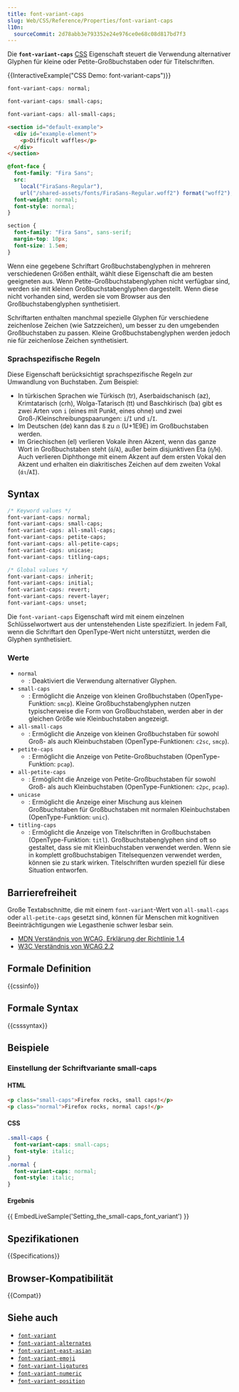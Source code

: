 ```yaml
---
title: font-variant-caps
slug: Web/CSS/Reference/Properties/font-variant-caps
l10n:
  sourceCommit: 2d78abb3e793352e24e976ce0e68c08d817bd7f3
---
```


Die **`font-variant-caps`** [CSS](/de/docs/Web/CSS) Eigenschaft steuert die Verwendung alternativer Glyphen für kleine oder Petite-Großbuchstaben oder für Titelschriften.

{{InteractiveExample("CSS Demo: font-variant-caps")}}

```css interactive-example-choice
font-variant-caps: normal;
```

```css interactive-example-choice
font-variant-caps: small-caps;
```

```css interactive-example-choice
font-variant-caps: all-small-caps;
```

```html interactive-example
<section id="default-example">
  <div id="example-element">
    <p>Difficult waffles</p>
  </div>
</section>
```

```css interactive-example
@font-face {
  font-family: "Fira Sans";
  src:
    local("FiraSans-Regular"),
    url("/shared-assets/fonts/FiraSans-Regular.woff2") format("woff2");
  font-weight: normal;
  font-style: normal;
}

section {
  font-family: "Fira Sans", sans-serif;
  margin-top: 10px;
  font-size: 1.5em;
}
```

Wenn eine gegebene Schriftart Großbuchstabenglyphen in mehreren verschiedenen Größen enthält, wählt diese Eigenschaft die am besten geeigneten aus. Wenn Petite-Großbuchstabenglyphen nicht verfügbar sind, werden sie mit kleinen Großbuchstabenglyphen dargestellt. Wenn diese nicht vorhanden sind, werden sie vom Browser aus den Großbuchstabenglyphen synthetisiert.

Schriftarten enthalten manchmal spezielle Glyphen für verschiedene zeichenlose Zeichen (wie Satzzeichen), um besser zu den umgebenden Großbuchstaben zu passen. Kleine Großbuchstabenglyphen werden jedoch nie für zeichenlose Zeichen synthetisiert.

### Sprachspezifische Regeln

Diese Eigenschaft berücksichtigt sprachspezifische Regeln zur Umwandlung von Buchstaben. Zum Beispiel:

- In türkischen Sprachen wie Türkisch (tr), Aserbaidschanisch (az), Krimtatarisch (crh), Wolga-Tatarisch (tt) und Baschkirisch (ba) gibt es zwei Arten von `i` (eines mit Punkt, eines ohne) und zwei Groß-/Kleinschreibungspaarungen: `i`/`İ` und `ı`/`I`.
- Im Deutschen (de) kann das `ß` zu `ẞ` (U+1E9E) im Großbuchstaben werden.
- Im Griechischen (el) verlieren Vokale ihren Akzent, wenn das ganze Wort in Großbuchstaben steht (`ά`/`Α`), außer beim disjunktiven Eta (`ή`/`Ή`). Auch verlieren Diphthonge mit einem Akzent auf dem ersten Vokal den Akzent und erhalten ein diakritisches Zeichen auf dem zweiten Vokal (`άι`/`ΑΪ`).

## Syntax

```css
/* Keyword values */
font-variant-caps: normal;
font-variant-caps: small-caps;
font-variant-caps: all-small-caps;
font-variant-caps: petite-caps;
font-variant-caps: all-petite-caps;
font-variant-caps: unicase;
font-variant-caps: titling-caps;

/* Global values */
font-variant-caps: inherit;
font-variant-caps: initial;
font-variant-caps: revert;
font-variant-caps: revert-layer;
font-variant-caps: unset;
```

Die `font-variant-caps` Eigenschaft wird mit einem einzelnen Schlüsselwortwert aus der untenstehenden Liste spezifiziert. In jedem Fall, wenn die Schriftart den OpenType-Wert nicht unterstützt, werden die Glyphen synthetisiert.

### Werte

- `normal`
  - : Deaktiviert die Verwendung alternativer Glyphen.
- `small-caps`
  - : Ermöglicht die Anzeige von kleinen Großbuchstaben (OpenType-Funktion: `smcp`). Kleine Großbuchstabenglyphen nutzen typischerweise die Form von Großbuchstaben, werden aber in der gleichen Größe wie Kleinbuchstaben angezeigt.
- `all-small-caps`
  - : Ermöglicht die Anzeige von kleinen Großbuchstaben für sowohl Groß- als auch Kleinbuchstaben (OpenType-Funktionen: `c2sc`, `smcp`).
- `petite-caps`
  - : Ermöglicht die Anzeige von Petite-Großbuchstaben (OpenType-Funktion: `pcap`).
- `all-petite-caps`
  - : Ermöglicht die Anzeige von Petite-Großbuchstaben für sowohl Groß- als auch Kleinbuchstaben (OpenType-Funktionen: `c2pc`, `pcap`).
- `unicase`
  - : Ermöglicht die Anzeige einer Mischung aus kleinen Großbuchstaben für Großbuchstaben mit normalen Kleinbuchstaben (OpenType-Funktion: `unic`).
- `titling-caps`
  - : Ermöglicht die Anzeige von Titelschriften in Großbuchstaben (OpenType-Funktion: `titl`). Großbuchstabenglyphen sind oft so gestaltet, dass sie mit Kleinbuchstaben verwendet werden. Wenn sie in komplett großbuchstabigen Titelsequenzen verwendet werden, können sie zu stark wirken. Titelschriften wurden speziell für diese Situation entworfen.

## Barrierefreiheit

Große Textabschnitte, die mit einem `font-variant`-Wert von `all-small-caps` oder `all-petite-caps` gesetzt sind, können für Menschen mit kognitiven Beeinträchtigungen wie Legasthenie schwer lesbar sein.

- [MDN Verständnis von WCAG, Erklärung der Richtlinie 1.4](/de/docs/Web/Accessibility/Guides/Understanding_WCAG/Perceivable#guideline_1.4_make_it_easier_for_users_to_see_and_hear_content_including_separating_foreground_from_background)
- [W3C Verständnis von WCAG 2.2](https://w3c.github.io/wcag/guidelines/22/#visual-presentation)

## Formale Definition

{{cssinfo}}

## Formale Syntax

{{csssyntax}}

## Beispiele

### Einstellung der Schriftvariante small-caps

#### HTML

```html
<p class="small-caps">Firefox rocks, small caps!</p>
<p class="normal">Firefox rocks, normal caps!</p>
```

#### CSS

```css
.small-caps {
  font-variant-caps: small-caps;
  font-style: italic;
}
.normal {
  font-variant-caps: normal;
  font-style: italic;
}
```

#### Ergebnis

{{ EmbedLiveSample('Setting_the_small-caps_font_variant') }}

## Spezifikationen

{{Specifications}}

## Browser-Kompatibilität

{{Compat}}

## Siehe auch

- [`font-variant`](/de/docs/Web/CSS/Reference/Properties/font-variant)
- [`font-variant-alternates`](/de/docs/Web/CSS/Reference/Properties/font-variant-alternates)
- [`font-variant-east-asian`](/de/docs/Web/CSS/Reference/Properties/font-variant-east-asian)
- [`font-variant-emoji`](/de/docs/Web/CSS/Reference/Properties/font-variant-emoji)
- [`font-variant-ligatures`](/de/docs/Web/CSS/Reference/Properties/font-variant-ligatures)
- [`font-variant-numeric`](/de/docs/Web/CSS/Reference/Properties/font-variant-numeric)
- [`font-variant-position`](/de/docs/Web/CSS/Reference/Properties/font-variant-position)

